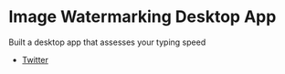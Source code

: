 # Image Watermarking Desktop App
Built a desktop app that assesses your typing speed

- [Twitter](https://twitter.com/_fav_dev)